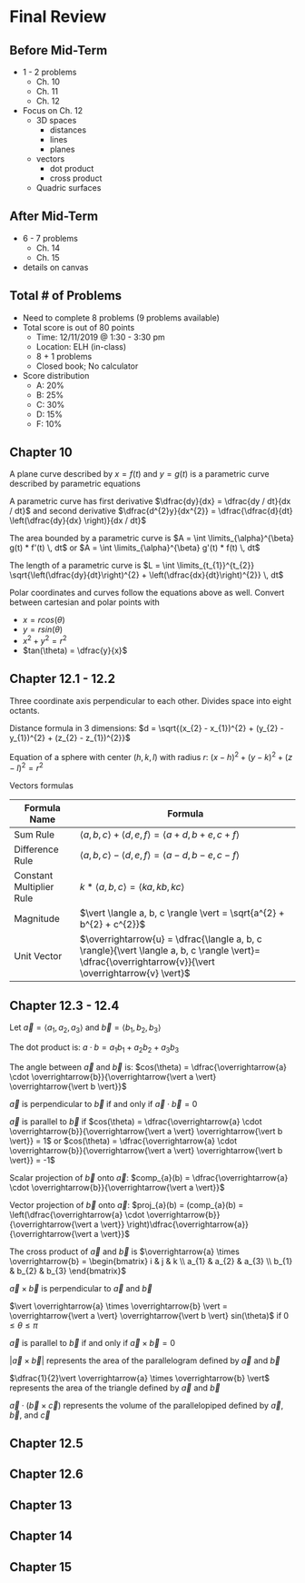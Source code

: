 # Final Review

## Before Mid-Term

- 1 - 2 problems
	- Ch. 10
	- Ch. 11
	- Ch. 12
- Focus on Ch. 12
	- 3D spaces
		- distances
		- lines
		- planes
	- vectors
		- dot product
		- cross product
	- Quadric surfaces

## After Mid-Term

- 6 - 7 problems
	- Ch. 14
	- Ch. 15
- details on canvas

## Total # of Problems

- Need to complete 8 problems (9 problems available)
- Total score is out of 80 points
	- Time: 12/11/2019 @ 1:30 - 3:30 pm
	- Location: ELH (in-class)
	- 8 + 1 problems
	- Closed book; No calculator
- Score distribution
	- A: 20%
	- B: 25%
	- C: 30%
	- D: 15%
	- F: 10%

## Chapter 10

A plane curve described by $x = f(t)$ and $y = g(t)$ is a parametric curve described by parametric equations

A parametric curve has first derivative $\dfrac{dy}{dx} = \dfrac{dy / dt}{dx / dt}$ and second derivative $\dfrac{d^{2}y}{dx^{2}} = \dfrac{\dfrac{d}{dt} \left(\dfrac{dy}{dx} \right)}{dx / dt}$

The area bounded by a parametric curve is $A = \int \limits_{\alpha}^{\beta} g(t) * f'(t) \, dt$ or $A = \int \limits_{\alpha}^{\beta} g'(t) * f(t) \, dt$

The length of a parametric curve is $L = \int \limits_{t_{1}}^{t_{2}} \sqrt{\left(\dfrac{dy}{dt}\right)^{2} + \left(\dfrac{dx}{dt}\right)^{2}} \, dt$

Polar coordinates and curves follow the equations above as well. Convert between cartesian and polar points with

- $x = rcos(\theta)$
- $y = rsin(\theta)$
- $x^{2} + y^{2} = r^{2}$
- $tan(\theta) = \dfrac{y}{x}$

## Chapter 12.1 - 12.2

Three coordinate axis perpendicular to each other. Divides space into eight octants.

Distance formula in 3 dimensions: $d = \sqrt{(x_{2} - x_{1})^{2} + (y_{2} - y_{1})^{2} + (z_{2} - z_{1})^{2}}$

Equation of a sphere with center $(h, k, l)$ with radius $r$: $(x - h)^{2} + (y - k)^{2} + (z - l)^{2} = r^{2}$

Vectors formulas

| Formula Name | Formula |
| --- | --- |
| Sum Rule | $\langle a, b, c \rangle + \langle d, e, f \rangle = \langle a + d, b + e, c + f \rangle$ |
| Difference Rule | $\langle a, b, c \rangle - \langle d, e, f \rangle = \langle a - d, b - e, c - f \rangle$ |
| Constant Multiplier Rule | $k * \langle a, b, c \rangle = \langle ka, kb, kc \rangle$ |
|  Magnitude | $\vert \langle a, b, c \rangle \vert = \sqrt{a^{2} + b^{2} + c^{2}}$ |
| Unit Vector | $\overrightarrow{u} = \dfrac{\langle a, b, c \rangle}{\vert \langle a, b, c \rangle \vert}= \dfrac{\overrightarrow{v}}{\vert \overrightarrow{v} \vert}$ |

## Chapter 12.3 - 12.4

Let $\overrightarrow{a} = \langle a_{1}, a_{2}, a_{3} \rangle$ and $\overrightarrow{b} = \langle b_{1}, b_{2}, b_{3} \rangle$

The dot product is: $a \cdot b = a_{1}b_{1} + a_{2}b_{2} + a_{3}b_{3}$

The angle between $\overrightarrow{a}$ and $\overrightarrow{b}$ is: $cos(\theta) = \dfrac{\overrightarrow{a} \cdot \overrightarrow{b}}{\overrightarrow{\vert a \vert} \overrightarrow{\vert b \vert}}$

$\overrightarrow{a}$ is perpendicular to $\overrightarrow{b}$ if and only if $\overrightarrow{a} \cdot \overrightarrow{b} = 0$

$\overrightarrow{a}$ is parallel to $\overrightarrow{b}$ if $cos(\theta) = \dfrac{\overrightarrow{a} \cdot \overrightarrow{b}}{\overrightarrow{\vert a \vert} \overrightarrow{\vert b \vert}} = 1$ or $cos(\theta) = \dfrac{\overrightarrow{a} \cdot \overrightarrow{b}}{\overrightarrow{\vert a \vert} \overrightarrow{\vert b \vert}} = -1$

Scalar projection of $\overrightarrow{b}$ onto $\overrightarrow{a}$: $comp_{a}(b) = \dfrac{\overrightarrow{a} \cdot \overrightarrow{b}}{\overrightarrow{\vert a \vert}}$

Vector projection of $\overrightarrow{b}$ onto $\overrightarrow{a}$: $proj_{a}(b) = (comp_{a}(b) = \left(\dfrac{\overrightarrow{a} \cdot \overrightarrow{b}}{\overrightarrow{\vert a \vert}} \right)\dfrac{\overrightarrow{a}}{\overrightarrow{\vert a \vert}}$

The cross product of $\overrightarrow{a}$ and $\overrightarrow{b}$ is $\overrightarrow{a} \times \overrightarrow{b} = \begin{bmatrix} i & j & k \\ a_{1} & a_{2} & a_{3} \\ b_{1} & b_{2}  & b_{3} \end{bmatrix}$

$\overrightarrow{a} \times \overrightarrow{b}$ is perpendicular to $\overrightarrow{a}$ and $\overrightarrow{b}$

$\vert \overrightarrow{a} \times \overrightarrow{b} \vert = \overrightarrow{\vert a \vert} \overrightarrow{\vert b \vert} sin(\theta)$  if $0 \le \theta \le \pi$

$\overrightarrow{a}$ is parallel to $\overrightarrow{b}$ if and only if $\overrightarrow{a} \times \overrightarrow{b} = 0$

$\vert \overrightarrow{a} \times \overrightarrow{b} \vert$ represents the area of the parallelogram defined by $\overrightarrow{a}$ and $\overrightarrow{b}$

$\dfrac{1}{2}\vert \overrightarrow{a} \times \overrightarrow{b} \vert$ represents the area of the triangle defined by $\overrightarrow{a}$ and $\overrightarrow{b}$

$\overrightarrow{a} \cdot \left( \overrightarrow{b} \times \overrightarrow{c} \right)$ represents the volume of the parallelopiped defined by $\overrightarrow{a}$, $\overrightarrow{b}$, and $\overrightarrow{c}$

## Chapter 12.5

## Chapter 12.6

## Chapter 13

## Chapter 14

## Chapter 15